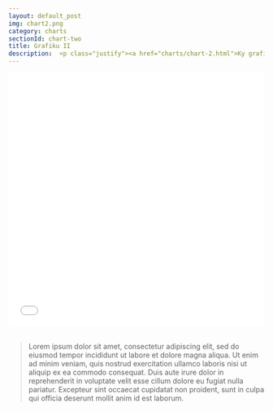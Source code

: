 ```yaml
---
layout: default_post
img: chart2.png
category: charts
sectionId: chart-two
title: Grafiku II 
description:  <p class="justify"><a href="charts/chart-2.html">Ky grafikon </a> paraqet regjistrimin e veturave ne baze te komunave.<br>Lorem ipsum dolor sit amet, consectetur adipiscing elit, sed do eiusmod tempor incididunt ut labore et dolore magna aliqua. Ut enim ad minim veniam, quis nostrud exercitation ullamco laboris nisi ut aliquip ex ea commodo consequat. </p>
---
```


<div> 
<iframe class="highcharts-iframe" src="//cloud.highcharts.com/embed/efylyk" style="border: 0; width: 100%; height: 500px"></iframe>&nbsp;</iframe></div>	
<blockquote>
  <p class="justify">Lorem ipsum dolor sit amet, consectetur adipiscing elit, sed do eiusmod tempor incididunt ut labore et dolore magna aliqua. Ut enim ad minim veniam, quis nostrud exercitation ullamco laboris nisi ut aliquip ex ea commodo consequat. Duis aute irure dolor in reprehenderit in voluptate velit esse cillum dolore eu fugiat nulla pariatur. Excepteur sint occaecat cupidatat non proident, sunt in culpa qui officia deserunt mollit anim id est laborum.</p>
</blockquote>
